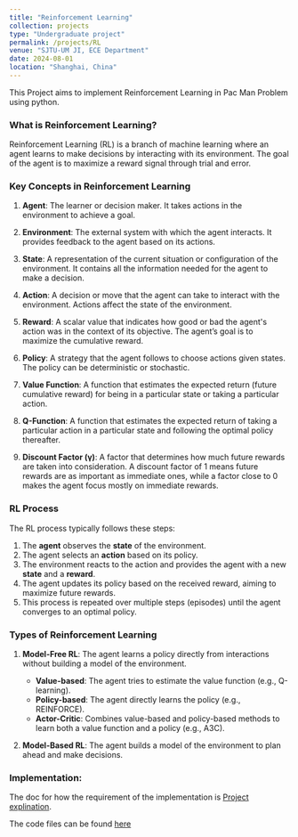 ```yaml
---
title: "Reinforcement Learning"
collection: projects
type: "Undergraduate project"
permalink: /projects/RL
venue: "SJTU-UM JI, ECE Department"
date: 2024-08-01
location: "Shanghai, China"
---
```


This Project aims to implement Reinforcement Learning in Pac Man Problem using python.

### What is Reinforcement Learning?

Reinforcement Learning (RL) is a branch of machine learning where an agent learns to make decisions by interacting with its environment. The goal of the agent is to maximize a reward signal through trial and error.

### Key Concepts in Reinforcement Learning

1. **Agent**: The learner or decision maker. It takes actions in the environment to achieve a goal.

2. **Environment**: The external system with which the agent interacts. It provides feedback to the agent based on its actions.

3. **State**: A representation of the current situation or configuration of the environment. It contains all the information needed for the agent to make a decision.

4. **Action**: A decision or move that the agent can take to interact with the environment. Actions affect the state of the environment.

5. **Reward**: A scalar value that indicates how good or bad the agent's action was in the context of its objective. The agent’s goal is to maximize the cumulative reward.

6. **Policy**: A strategy that the agent follows to choose actions given states. The policy can be deterministic or stochastic.

7. **Value Function**: A function that estimates the expected return (future cumulative reward) for being in a particular state or taking a particular action.

8. **Q-Function**: A function that estimates the expected return of taking a particular action in a particular state and following the optimal policy thereafter.

9. **Discount Factor (γ)**: A factor that determines how much future rewards are taken into consideration. A discount factor of 1 means future rewards are as important as immediate ones, while a factor close to 0 makes the agent focus mostly on immediate rewards.

### RL Process

The RL process typically follows these steps:
1. The **agent** observes the **state** of the environment.
2. The agent selects an **action** based on its policy.
3. The environment reacts to the action and provides the agent with a new **state** and a **reward**.
4. The agent updates its policy based on the received reward, aiming to maximize future rewards.
5. This process is repeated over multiple steps (episodes) until the agent converges to an optimal policy.

### Types of Reinforcement Learning

1. **Model-Free RL**: The agent learns a policy directly from interactions without building a model of the environment.
   - **Value-based**: The agent tries to estimate the value function (e.g., Q-learning).
   - **Policy-based**: The agent directly learns the policy (e.g., REINFORCE).
   - **Actor-Critic**: Combines value-based and policy-based methods to learn both a value function and a policy (e.g., A3C).

2. **Model-Based RL**: The agent builds a model of the environment to plan ahead and make decisions.



### Implementation:

The doc for how the requirement of the implementation is [Project explination](../assets/code/VE492/p4/p4.pdf).

The code files can be found [here](https://github.com/Zing110/VE492/tree/main/p4/P4)
